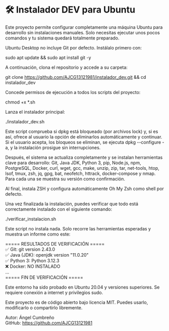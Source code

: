 # 🛠️ Instalador DEV para Ubuntu

Este proyecto permite configurar completamente una máquina Ubuntu para desarrollo sin instalaciones manuales. Solo necesitas ejecutar unos pocos comandos y tu sistema quedará totalmente preparado.

Ubuntu Desktop no incluye Git por defecto. Instálalo primero con:

sudo apt update && sudo apt install git -y

A continuación, clona el repositorio y accede a su carpeta:

git clone https://github.com/AJCG13121981/instalador_dev.git && cd instalador_dev

Concede permisos de ejecución a todos los scripts del proyecto:

chmod +x *.sh

Lanza el instalador principal:

./instalador_dev.sh

Este script comprueba si dpkg está bloqueado (por archivos lock) y, si es así, ofrece al usuario la opción de eliminarlos automáticamente y continuar. Si el usuario acepta, los bloqueos se eliminan, se ejecuta dpkg --configure -a, y la instalación prosigue sin interrupciones.

Después, el sistema se actualiza completamente y se instalan herramientas clave para desarrollo: Git, Java JDK, Python 3, pip, Node.js, npm, PostgreSQL, Docker, curl, wget, gcc, make, unzip, zip, tar, net-tools, htop, lsof, tmux, zsh, jq, gpg, bat, neofetch, httrack, docker-compose y nmap. Para cada una se muestra su versión como confirmación.

Al final, instala ZSH y configura automáticamente Oh My Zsh como shell por defecto.

Una vez finalizada la instalación, puedes verificar que todo está correctamente instalado con el siguiente comando:

./verificar_instalacion.sh

Este script no instala nada. Solo recorre las herramientas esperadas y muestra un informe como este:

===== RESULTADOS DE VERIFICACIÓN =====  
✅ Git: git version 2.43.0  
✅ Java (JDK): openjdk version "11.0.20"  
✅ Python 3: Python 3.12.3  
❌ Docker: NO INSTALADO  
...  
===== FIN DE VERIFICACIÓN =====

Este entorno ha sido probado en Ubuntu 20.04 y versiones superiores. Se requiere conexión a internet y privilegios sudo.

Este proyecto es de código abierto bajo licencia MIT. Puedes usarlo, modificarlo o compartirlo libremente.

Autor: Ángel Cumbreño  
GitHub: https://github.com/AJCG13121981










